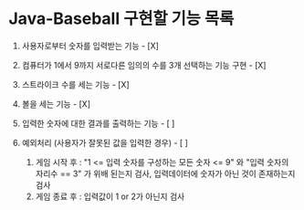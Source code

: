 
# Java-Baseball 구현할 기능 목록
1. 사용자로부터 숫자를 입력받는 기능 - [X]  

2. 컴퓨터가 1에서 9까지 서로다른 임의의 수를 3개 선택하는 기능 구현 - [X]

3. 스트라이크 수를 세는 기능 - [X]

4. 볼을 세는 기능 - [X]

5. 입력한 숫자에 대한 결과를 출력하는 기능 - [ ]

6. 예외처리 (사용자가 잘못된 값을 입력한 경우) - [ ]
   1. 게임 시작 후 : "1 <= 입력 숫자를 구성하는 모든 숫자 <= 9" 와 "입력 숫자의 자리수 == 3" 가 위배 된는지 검사, 입력데이터에 숫자가 아닌 것이 존재하는지 검사
   2. 게임 종료 후 : 입력값이 1 or 2가 아닌지 검사

